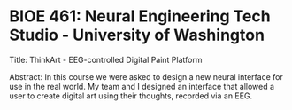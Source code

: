 # BIOE 461: Neural Engineering Tech Studio - University of Washington

Title: ThinkArt - EEG-controlled Digital Paint Platform

Abstract: In this course we were asked to design a new neural interface for use in the real world. My team and I designed an interface that allowed a user to create digital art using their thoughts, recorded via an EEG.
